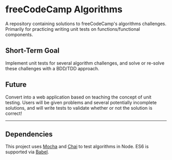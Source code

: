 # freeCodeCamp Algorithms
A repository containing solutions to freeCodeCamp's algorithms challenges. Primarily for practicing writing unit tests on functions/functional components.

## Short-Term Goal
Implement unit tests for several algorithm challenges, and solve or re-solve these challenges with a BDD/TDD approach.

## Future
Convert into a web application based on teaching the concept of unit testing. Users will be given problems and several potentially incomplete solutions, and will write tests to validate whether or not the solution is correct!

---

## Dependencies
This project uses [Mocha](https://mochajs.org) and [Chai](http://www.chaijs.com) to test algorithms in Node. ES6 is supported via [Babel](https://babeljs.io).
